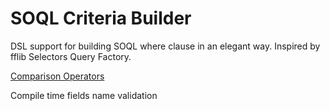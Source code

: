 # SOQL Criteria Builder

DSL support for building SOQL where clause in an elegant way. Inspired by fflib Selectors Query Factory.

<!-- TODO: show elegance before and afater -->

[Comparison Operators](https://developer.salesforce.com/docs/atlas.en-us.232.0.soql_sosl.meta/soql_sosl/sforce_api_calls_soql_select_comparisonoperators.htm)

<!-- TODO: show how fieldExpression is recorded with join expression -->

<!-- TODO: implement limit 4000 check https://developer.salesforce.com/docs/atlas.en-us.232.0.soql_sosl.meta/soql_sosl/sforce_api_calls_soql_select_conditionexpression.htm -->

<!-- TODO: multi-select picklist https://developer.salesforce.com/docs/atlas.en-us.232.0.soql_sosl.meta/soql_sosl/sforce_api_calls_soql_querying_multiselect_picklists.htm-->

<!-- TODO: date functions in where clause https://developer.salesforce.com/docs/atlas.en-us.232.0.soql_sosl.meta/soql_sosl/sforce_api_calls_soql_select_date_functions.htm -->

Compile time fields name validation
